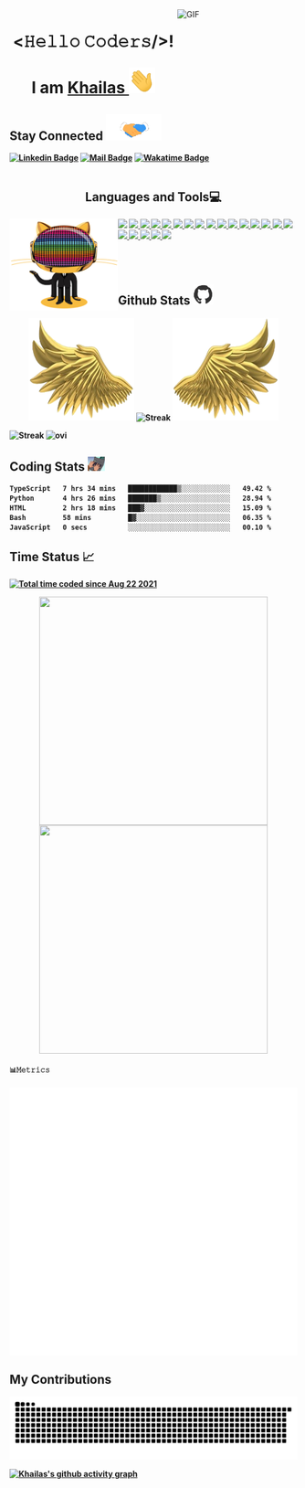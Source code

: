 <a target="_blank">
  <img align="right" height="210" width="210" alt="GIF" src="https://c.tenor.com/_DOBjnGspYAAAAAC/code-coding.gif">
</a>

<h1 align="center">
  </a>&lt;𝙷𝚎𝚕𝚕𝚘 𝙲𝚘𝚍𝚎𝚛𝚜/&gt;!
    <p>
        I am <a href="https://github.com/Khailas12"><b>Khailas <b><a target="_blank"><img src="https://github.com/Khailas12/Khailas12/blob/main/PNG/wave.gif" alt="GIF" height="45px" style="max-width:100%;" />
    </p> 
  </a>
</h1>

<summary>
  <h2 align="left">
    <b>Stay Connected</b>
    <a target="_blank">
      <img src="https://github.com/Khailas12/Khailas12/blob/main/PNG/Handshake.gif" height="45px" style="max-width:100%;">
    </a>
  </h2>
</summary>


[![Linkedin Badge](https://img.shields.io/badge/LinkedIn-0077B5?style=for-the-badge&logo=linkedin&logoColor=white)](https://www.linkedin.com/in/khailas12/) [![Mail Badge](https://img.shields.io/badge/-khailas303@gmail.com-D14836?style=for-the-badge&logo=gmail&logoColor=white)](https://mail.google.com/mail/u/0/#search/rfc822msgid%3Akhailas303%40gmail.com) [![Wakatime Badge](https://img.shields.io/badge/WakaTime-000000?style=for-the-badge&logo=WakaTime&logoColor=white)](https://wakatime.com/@khailas12)   
<br>


<h2 align="center">
    <b>Languages and Tools💻</b>
  </a>
</h2>


<a target="_blank"><img align="left" height="160" width="190" alt="𝙶𝙸𝙵" src="https://github.com/Khailas12/Khailas12/blob/main/PNG/github-3.gif"></a>

<a href="https://www.python.org" target="_blank"><img src="https://img.shields.io/badge/Python-4B275F?style=for-the-badge&logo=python&logoColor=white"></a>
<a href="https://www.djangoproject.com/" target="_blank"> <img src="https://img.shields.io/badge/Django-092E20?style=for-the-badge&logo=django&logoColor=white"> </a>
<a href="https://www.django-rest-framework.org/" target="_blank"> <img src="https://img.shields.io/badge/django%20rest-800000?style=for-the-badge&logo=django&logoColor=white"> </a>
<a href="https://angular.io/" target="_blank"> <img src="https://img.shields.io/badge/Angular-DD0031?style=for-the-badge&logo=angular&logoColor=white"> </a>
<a href="https://nodejs.org/en/" target="_blank"> <img src="https://img.shields.io/badge/Node.js-339933?style=for-the-badge&logo=nodedotjs&logoColor=white"> </a>
<a href="https://www.typescriptlang.org/" target="_blank"> <img src="https://img.shields.io/badge/TypeScript-007ACC?style=for-the-badge&logo=typescript&logoColor=white"> </a>
<a href="https://flask.palletsprojects.com/en/2.0.x/" target="_blank"> <img src="https://img.shields.io/badge/Flask-000000?style=for-the-badge&logo=flask&logoColor=white"> </a>
<a href="https://getbootstrap.com/" target="_blank"> <img src="https://img.shields.io/badge/Bootstrap-563D7C?style=for-the-badge&logo=bootstrap&logoColor=white"> </a>
<a href="https://html.com/" target="_blank"> <img src="https://img.shields.io/badge/HTML5-E34F26?style=for-the-badge&logo=html5&logoColor=white"> </a>
<a href="https://www.w3.org/Style/CSS/Overview.en.html" target="_blank"> <img src="https://img.shields.io/badge/CSS3-1572B6?style=for-the-badge&logo=css3&logoColor=white"> </a>
<a href="https://www.postgresql.org/" target="_blank"> <img src="https://img.shields.io/badge/PostgreSQL-2C2D72?style=for-the-badge&logo=postgresql&logoColor=white"> </a>
<a href="https://www.mongodb.com/" target="_blank"> <img src="https://img.shields.io/badge/MongoDB-34A853?style=for-the-badge&logo=mongodb&logoColor=white"> </a>
<a href="https://sqlitebrowser.org/" target="_blank"> <img src="https://img.shields.io/badge/SQLite-07405E?style=for-the-badge&logo=sqlite&logoColor=white"> </a>
<a href="https://git-scm.com/" target="_blank"> <img src="https://img.shields.io/badge/Git-D24939?style=for-the-badge&logo=git&logoColor=white"> </a>
<a href="https://github.com/" target="_blank"> <img src="https://img.shields.io/badge/GitHub-100000?style=for-the-badge&logo=github&logoColor=white"> </a>
<a href="https://www.gnu.org/software/bash/" target="_blank"> <img src="https://img.shields.io/badge/GNU%20Bash-1A2C34?style=for-the-badge&logo=GNU%20Bash&logoColor=white"> </a>
<a href="https://opencv.org/" target="_blank"> <img src="https://img.shields.io/badge/OpenCV-A81D33?style=for-the-badge&logo=OpenCV&logoColor=white"> </a>
<a href="https://dashboard.heroku.com/login" target="_blank"> <img src="https://img.shields.io/badge/Heroku-430098?style=for-the-badge&logo=heroku&logoColor=white"> </a>
<a href="https://www.postman.com/" target="_blank"> <img src="https://img.shields.io/badge/Postman-EF4223?style=for-the-badge&logo=Postman&logoColor=white"> </a>
<a href="https://code.visualstudio.com/" target="_blank"> <img src="https://img.shields.io/badge/Visual_Studio_Code-3A33D1?style=for-the-badge&logo=visual%20studio%20code&logoColor=white"> </a>
<a href="https://www.office.com/" target="_blank"> <img src="https://img.shields.io/badge/Microsoft_Office-D83B01?style=for-the-badge&logo=microsoft-office&logoColor=white"> </a>
<br>
<br>

<br>
<summary>
  <h2 align="left">
      <b>Github Stats</b>
    </a>
    <img src="https://github.com/Khailas12/Khailas12/blob/main/PNG/github-2.gif" alt="GIF" height="35px" style="max-width:100%;" />
  </h2>
</summary>

<p align="center">
  <a>
    <img height="180" width="185" src="https://github.com/Khailas12/Khailas12/blob/main/PNG/left.png">
    <img height="165cm" src="https://github-readme-streak-stats.herokuapp.com/?user=Khailas12&theme=midnight-purple&hide_border=true" alt="Streak" width="400cm"/>
    <img height="180" width="185" src="https://github.com/Khailas12/Khailas12/blob/main/PNG/right.png">
  </a>
<br>
</p>

<img height="165cm" width='350' src="https://github-readme-stats.vercel.app/api/top-langs/?username=Khailas12&layout=compact&theme=midnight-purple&hide_border=true" alt="Streak" width="400"/> 
<img height="165cm" width='350' src="https://github-readme-stats.vercel.app/api?username=Khailas12&show_icons=true&locale=en&theme=midnight-purple&hide_border=true" alt="ovi" width="400cm"/>


<summary>
  <h2 align="left">
  <b>Coding Stats</b> 
    </a>
  <img src="https://github.com/Khailas12/Khailas12/blob/main/PNG/code-2.gif" alt="GIF" width="30px" height="25px" />
  </h2>
</summary>

<!--START_SECTION:waka-->

```txt
TypeScript   7 hrs 34 mins   ████████████▒░░░░░░░░░░░░   49.42 %
Python       4 hrs 26 mins   ███████▒░░░░░░░░░░░░░░░░░   28.94 %
HTML         2 hrs 18 mins   ███▓░░░░░░░░░░░░░░░░░░░░░   15.09 %
Bash         58 mins         █▓░░░░░░░░░░░░░░░░░░░░░░░   06.35 %
JavaScript   0 secs          ░░░░░░░░░░░░░░░░░░░░░░░░░   00.10 %
```

<!--END_SECTION:waka-->


<summary>
  <h2 align="left">
    <b>Time Status</b>
  <g-emoji class="g-emoji" alias="chart_with_upwards_trend" fallback-src="https://github.githubassets.com/images/icons/emoji/unicode/1f4c8.png">📈</g-emoji>
  </h2>
</summary>

<a href="https://wakatime.com/@27124313-d737-4f80-b278-de0b3cc3d858"><img src="https://wakatime.com/badge/user/27124313-d737-4f80-b278-de0b3cc3d858.svg" alt="Total time coded since Aug 22 2021" /></a>

<p align="center">
  <a href="https://wakatime.com/@27124313-d737-4f80-b278-de0b3cc3d858">
    <img align="center" width="400px" height="400px" src="https://wakatime.com/share/@27124313-d737-4f80-b278-de0b3cc3d858/d5f847e0-1a4b-4c82-a0da-db0287cfa5b3.svg"/>
  </a>
  <a href="https://wakatime.com/@27124313-d737-4f80-b278-de0b3cc3d858">
    <img align="center" height="400px" width="400px" src="https://wakatime.com/share/@27124313-d737-4f80-b278-de0b3cc3d858/18b5dfa3-7585-43fa-a1f8-083082539cc3.svg" />
  </a>
</p>

<p align="left">
  <h4 align="left"><code>📊𝙼𝚎𝚝𝚛𝚒𝚌𝚜</code></h4>
</p>

<p align="left">
  <img align="left" src="SVG/metrics.plugin.wakatime.svg"/>
</p>

<p align="center">
  <img align="center" src="SVG/metrics.plugin.achievements.compact.svg"/>
</p>

<summary>
  <h2 align="left">
      <b>My Contributions</b> 
    </a>
  </h2>
</summary>

<!-- Don't Run Contribution Graph(Generate Snake) Action on your default Branch-->
![𝙶𝚒𝚝𝚑𝚞𝚋 𝙲𝚘𝚗𝚝𝚛𝚒𝚋𝚞𝚝𝚒𝚘𝚗 𝙶𝚛𝚊𝚙𝚑](https://github.com/Khailas12/Khailas12/blob/output/github-contribution-grid-snake.svg)
<!-- Don't Run Contribution Graph(Generate Snake) Action on your default Branch -->

[![Khailas's github activity graph](https://github-readme-activity-graph.vercel.app/graph?username=Khailas12&theme=react-dark)](https://github.com/Khailas12/github-readme-activity-graph)


</details>
